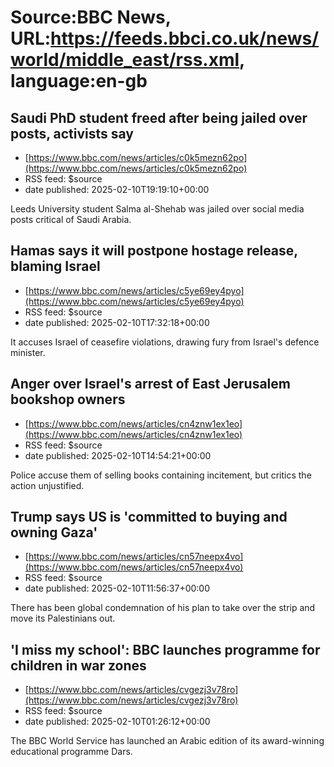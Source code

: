 # Source:BBC News, URL:https://feeds.bbci.co.uk/news/world/middle_east/rss.xml, language:en-gb

## Saudi PhD student freed after being jailed over posts, activists say
 - [https://www.bbc.com/news/articles/c0k5mezn62po](https://www.bbc.com/news/articles/c0k5mezn62po)
 - RSS feed: $source
 - date published: 2025-02-10T19:19:10+00:00

Leeds University student Salma al-Shehab was jailed over social media posts critical of Saudi Arabia.

## Hamas says it will postpone hostage release, blaming Israel
 - [https://www.bbc.com/news/articles/c5ye69ey4pyo](https://www.bbc.com/news/articles/c5ye69ey4pyo)
 - RSS feed: $source
 - date published: 2025-02-10T17:32:18+00:00

It accuses Israel of ceasefire violations, drawing fury from Israel's defence minister.

## Anger over Israel's arrest of East Jerusalem bookshop owners
 - [https://www.bbc.com/news/articles/cn4znw1ex1eo](https://www.bbc.com/news/articles/cn4znw1ex1eo)
 - RSS feed: $source
 - date published: 2025-02-10T14:54:21+00:00

Police accuse them of selling books containing incitement, but critics the action unjustified.

## Trump says US is 'committed to buying and owning Gaza'
 - [https://www.bbc.com/news/articles/cn57neepx4vo](https://www.bbc.com/news/articles/cn57neepx4vo)
 - RSS feed: $source
 - date published: 2025-02-10T11:56:37+00:00

There has been global condemnation of his plan to take over the strip and move its Palestinians out.

## 'I miss my school': BBC launches programme for children in war zones
 - [https://www.bbc.com/news/articles/cvgezj3v78ro](https://www.bbc.com/news/articles/cvgezj3v78ro)
 - RSS feed: $source
 - date published: 2025-02-10T01:26:12+00:00

The BBC World Service has launched an Arabic edition of its award-winning educational programme Dars.

